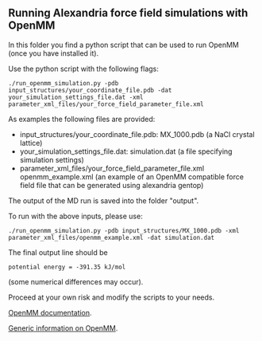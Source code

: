 Running Alexandria force field simulations with OpenMM
------------------------------------------------------
In this folder you find a python script that can be used to run OpenMM
(once you have installed it). 

Use the python script with the following flags:

```
./run_openmm_simulation.py -pdb input_structures/your_coordinate_file.pdb -dat your_simulation_settings_file.dat -xml parameter_xml_files/your_force_field_parameter_file.xml 
```

As examples the following files are provided:
+ input_structures/your_coordinate_file.pdb: MX_1000.pdb (a NaCl crystal lattice)
+ your_simulation_settings_file.dat: simulation.dat (a file specifying simulation settings)
+ parameter_xml_files/your_force_field_parameter_file.xml  openmm_example.xml (an example of an OpenMM compatible force field file that can be generated using alexandria gentop)

The output of the MD run is saved into the folder "output".

To run with the above inputs, please use:
```
./run_openmm_simulation.py -pdb input_structures/MX_1000.pdb -xml parameter_xml_files/openmm_example.xml -dat simulation.dat
```
The final output line should be
```
potential energy = -391.35 kJ/mol
```
(some numerical differences may occur).

Proceed at your own risk and modify the scripts to your needs.

[OpenMM documentation](http://docs.openmm.org/development/userguide/).

[Generic information on OpenMM](https://openmm.org).



